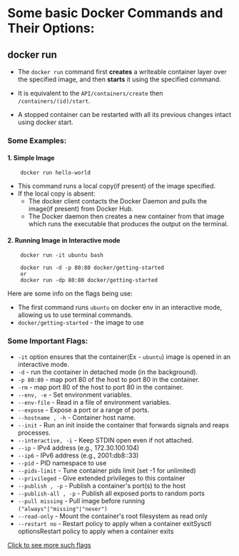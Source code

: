 # Some basic Docker Commands and Their Options:

## docker run

* The `docker run` command first **creates** a writeable container layer over the specified image, and then **starts** it using the specified command. 

* It is equivalent to the `API/containers/create` then `/containers/(id)/start`.

* A stopped container can be restarted with all its previous changes intact using docker start.

### Some Examples:

#### 1. Simple Image
```
    docker run hello-world
```
* This command runs a local copy(if present) of the image specified.
* If the local copy is absent:
    * The docker client contacts the Docker Daemon and pulls the image(if present) from Docker Hub.
    * The Docker daemon then creates a new container from that image which runs the executable that produces the output on the terminal.

#### 2. Running Image in Interactive mode
```
    docker run -it ubuntu bash

    docker run -d -p 80:80 docker/getting-started
    or
    docker run -dp 80:80 docker/getting-started
```
Here are some info on the flags being use:
* The first command runs `ubuntu` on docker env in an interactive mode, allowing us to use terminal commands.
* `docker/getting-started` - the image to use

### Some Important Flags:

* `-it` option ensures that the container(Ex - `ubuntu`) image is opened in an interactive mode.
* `-d` - run the container in detached mode (in the background).
* `-p 80:80` - map port 80 of the host to port 80 in the container.
* `-rm` - map port 80 of the host to port 80 in the container.
* `--env, -e` - Set environment variables.
* `--env-file` - Read in a file of environment variables.
* `--expose` - Expose a port or a range of ports.
* `--hostname , -h` - Container host name.
* `--init` - Run an init inside the container that forwards signals and reaps processes.
* `--interactive, -i` - Keep STDIN open even if not attached.
* `--ip` - IPv4 address (e.g., 172.30.100.104)
* `--ip6` - IPv6 address (e.g., 2001:db8::33)
* `--pid` - PID namespace to use
* `--pids-limit` - Tune container pids limit (set -1 for unlimited)
* `--privileged` - Give extended privileges to this container
* `--publish , -p` - Publish a container's port(s) to the host
* `--publish-all , -p` - Publish all exposed ports to random ports
* `--pull missing` - Pull image before running `("always"|"missing"|"never")`
* `--read-only` - Mount the container's root filesystem as read only
* `--restart no` - Restart policy to apply when a container exitSysctl optionsRestart policy to apply when a container exits

[Click to see more such flags](https://docs.docker.com/engine/reference/commandline/run/ "Click to see more such flags")
